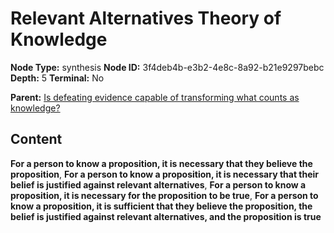 # Relevant Alternatives Theory of Knowledge

**Node Type:** synthesis
**Node ID:** 3f4deb4b-e3b2-4e8c-8a92-b21e9297bebc
**Depth:** 5
**Terminal:** No

**Parent:** [Is defeating evidence capable of transforming what counts as knowledge?](is-defeating-evidence-capable-of-transforming-what-counts-as-knowledge-antithesis-cad95d08-7754-454d-8867-fb7d2dabafbd.md)

## Content

**For a person to know a proposition, it is necessary that they believe the proposition**, **For a person to know a proposition, it is necessary that their belief is justified against relevant alternatives**, **For a person to know a proposition, it is necessary for the proposition to be true**, **For a person to know a proposition, it is sufficient that they believe the proposition, the belief is justified against relevant alternatives, and the proposition is true**

